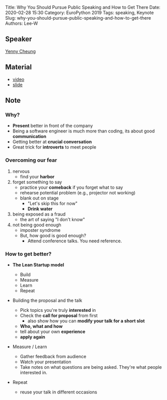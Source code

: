 Title: Why You Should Pursue Public Speaking and How to Get There
Date: 2020-02-28 15:30
Category: EuroPython 2019
Tags: speaking, Keynote
Slug: why-you-should-pursue-public-speaking-and-how-to-get-there
Authors: Lee-W

## Speaker
[Yenny Cheung](https://twitter.com/yennycheung)

## Material
* [video](https://www.youtube.com/watch?v=a5WIMg5sunw)
* [slide](https://speakerdeck.com/yennycheung/ghc-why-you-should-pursue-public-speaking-and-how-to-get-there)

## Note

### Why?
* **Present** better in front of the company
* Being a software engineer is much more than coding, its about good **communication**
* Getting better at **crucial conversation**
* Great trick for **introverts** to meet people

### Overcoming our fear
1. nervous
    * find your **harbor**
2. forget something to say
    * practice your **comeback** if you forget what to say
    * rehearse potential problem (e.g., projector not working)
    * blank out on stage
        * "Let's skip this for now"
        * **Drink water**
3. being exposed as a fraud
    * the art of saying "I don't know"
4. not being good enough
    * imposter syndrome
    * But, how good is good enough?
        * Attend conference talks. You need reference.

### How to get better?
* **The Lean Startup model**
    * Build
    * Measure
    * Learn
    * Repeat

* Building the proposal and the talk
    * Pick topics you're truly **interested** in
    * Check the **call for proposal** from first
        * also show how you can **modify your talk for a short slot**
    * **Who, what and how**
    * tell about your own **experience**
    * **apply again**
* Measure / Learn
    * Gather feedback from audience
    * Watch your presentation
    * Take notes on what questions are being asked. They're what people interested in.
* Repeat
    * reuse your talk in different occasions
